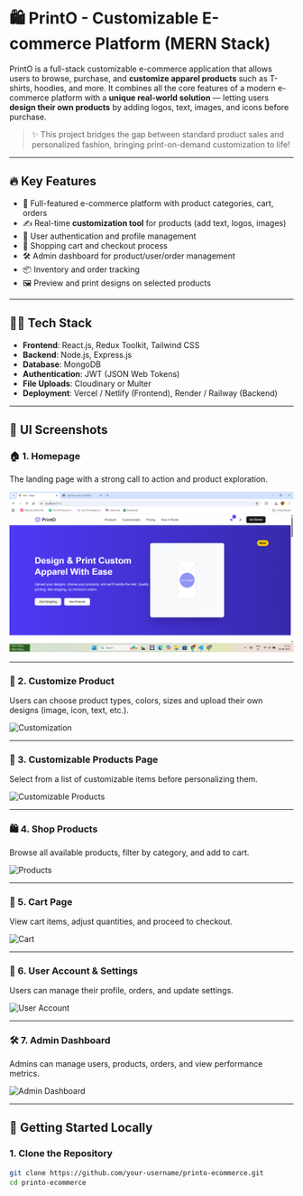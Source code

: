# 🛍️ PrintO - Customizable E-commerce Platform (MERN Stack)

PrintO is a full-stack customizable e-commerce application that allows users to browse, purchase, and **customize apparel products** such as T-shirts, hoodies, and more. It combines all the core features of a modern e-commerce platform with a **unique real-world solution** — letting users **design their own products** by adding logos, text, images, and icons before purchase.

> ✨ This project bridges the gap between standard product sales and personalized fashion, bringing print-on-demand customization to life!

---

## 🔥 Key Features

- 🧾 Full-featured e-commerce platform with product categories, cart, orders
- ✍️ Real-time **customization tool** for products (add text, logos, images)
- 👤 User authentication and profile management
- 🛒 Shopping cart and checkout process
- 🛠️ Admin dashboard for product/user/order management
- 📦 Inventory and order tracking
- 🖼️ Preview and print designs on selected products

---

## 🧑‍💻 Tech Stack

- **Frontend**: React.js, Redux Toolkit, Tailwind CSS
- **Backend**: Node.js, Express.js
- **Database**: MongoDB
- **Authentication**: JWT (JSON Web Tokens)
- **File Uploads**: Cloudinary or Multer
- **Deployment**: Vercel / Netlify (Frontend), Render / Railway (Backend)

---

## 📸 UI Screenshots

### 🏠 1. Homepage

The landing page with a strong call to action and product exploration.

![Homepage](https://github.com/Niraj-Hitpump/printo/blob/main/frontend/printo/public/printo%20images/Homepage1.png)

---

### 🎨 2. Customize Product

Users can choose product types, colors, sizes and upload their own designs (image, icon, text, etc.).

![Customization](./assets/Customization.png)

---

### 👕 3. Customizable Products Page

Select from a list of customizable items before personalizing them.

![Customizable Products](./assets/Customizable_products.png)

---

### 🛍️ 4. Shop Products

Browse all available products, filter by category, and add to cart.

![Products](./assets/Prdoducts.png)

---

### 🛒 5. Cart Page

View cart items, adjust quantities, and proceed to checkout.

![Cart](./assets/cart.png)

---

### 👤 6. User Account & Settings

Users can manage their profile, orders, and update settings.

![User Account](./assets/UserAccount.png)

---

### 🛠️ 7. Admin Dashboard

Admins can manage users, products, orders, and view performance metrics.

![Admin Dashboard](./assets/Admin_Homepage.png)

---

## 🚀 Getting Started Locally

### 1. Clone the Repository

```bash
git clone https://github.com/your-username/printo-ecommerce.git
cd printo-ecommerce
